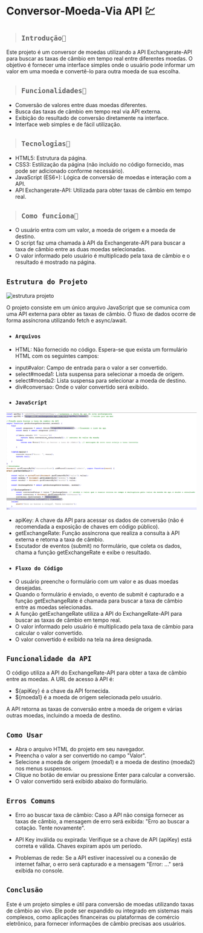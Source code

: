 # Conversor-Moeda-Via API 💹

>## ``Introdução📰``

Este projeto é um conversor de moedas utilizando a API Exchangerate-API para buscar as taxas de câmbio em tempo real entre diferentes moedas. O objetivo é fornecer uma interface simples onde o usuário pode informar um valor em uma moeda e convertê-lo para outra moeda de sua escolha.

>## ``Funcionalidades🔨``

- Conversão de valores entre duas moedas diferentes.
- Busca das taxas de câmbio em tempo real via API externa.
- Exibição do resultado de conversão diretamente na interface.
- Interface web simples e de fácil utilização.

>## ``Tecnologias💾``

- HTML5: Estrutura da página.
- CSS3: Estilização da página (não incluído no código fornecido, mas pode ser adicionado conforme necessário).
- JavaScript (ES6+): Lógica de conversão de moedas e interação com a API.
- API Exchangerate-API: Utilizada para obter taxas de câmbio em tempo real.

>## ``Como funciona📒``
- O usuário entra com um valor, a moeda de origem e a moeda de destino.
- O script faz uma chamada à API da Exchangerate-API para buscar a taxa de câmbio entre as duas moedas selecionadas.
- O valor informado pelo usuário é multiplicado pela taxa de câmbio e o resultado é mostrado na página.

## ``Estrutura do Projeto`` 

![estrutura projeto](/img/estrutura%20do%20c%C3%B3digo%20API.png)

O projeto consiste em um único arquivo JavaScript que se comunica com uma API externa para obter as taxas de câmbio. O fluxo de dados ocorre de forma assíncrona utilizando fetch e async/await.


* ### ``Arquivos``

* HTML: Não fornecido no código. Espera-se que exista um formulário HTML com os seguintes campos:
- input#valor: Campo de entrada para o valor a ser convertido.
- select#moeda1: Lista suspensa para selecionar a moeda de origem.
- select#moeda2: Lista suspensa para selecionar a moeda de destino.
- div#conversao: Onde o valor convertido será exibido.

* ### ``JavaScript``
![estrutura do js](/img/estrutura%20do%20js.png)
- apiKey: A chave da API para acessar os dados de conversão (não é recomendada a exposição de chaves em código público).
- getExchangeRate: Função assíncrona que realiza a consulta à API externa e retorna a taxa de câmbio.
- Escutador de eventos (submit) no formulário, que coleta os dados, chama a função getExchangeRate e exibe o resultado.

* ### ``Fluxo do Código``
- O usuário preenche o formulário com um valor e as duas moedas desejadas.
- Quando o formulário é enviado, o evento de submit é capturado e a função getExchangeRate é chamada para buscar a taxa de câmbio entre as moedas selecionadas.
- A função getExchangeRate utiliza a API do ExchangeRate-API para buscar as taxas de câmbio em tempo real.
- O valor informado pelo usuário é multiplicado pela taxa de câmbio para calcular o valor convertido.
- O valor convertido é exibido na tela na área designada.

## ``Funcionalidade da API``
O código utiliza a API do ExchangeRate-API para obter a taxa de câmbio entre as moedas. A URL de acesso à API é:

- ${apiKey} é a chave da API fornecida.
- ${moeda1} é a moeda de origem selecionada pelo usuário.

A API retorna as taxas de conversão entre a moeda de origem e várias outras moedas, incluindo a moeda de destino.


## ``Como Usar``
- Abra o arquivo HTML do projeto em seu navegador.
- Preencha o valor a ser convertido no campo "Valor".
- Selecione a moeda de origem (moeda1) e a moeda de destino (moeda2) nos menus suspensos.
- Clique no botão de enviar ou pressione Enter para calcular a conversão.
- O valor convertido será exibido abaixo do formulário.

## ``Erros Comuns``

- Erro ao buscar taxa de câmbio: Caso a API não consiga fornecer as taxas de câmbio, a mensagem de erro será exibida: "Erro ao buscar a cotação. Tente novamente".

- API Key inválida ou expirada: Verifique se a chave de API (apiKey) está correta e válida. Chaves expiram após um período.

- Problemas de rede: Se a API estiver inacessível ou a conexão de internet falhar, o erro será capturado e a mensagem "Error: ..." será exibida no console.

## ``Conclusão``

Este é um projeto simples e útil para conversão de moedas utilizando taxas de câmbio ao vivo. Ele pode ser expandido ou integrado em sistemas mais complexos, como aplicações financeiras ou plataformas de comércio eletrônico, para fornecer informações de câmbio precisas aos usuários.